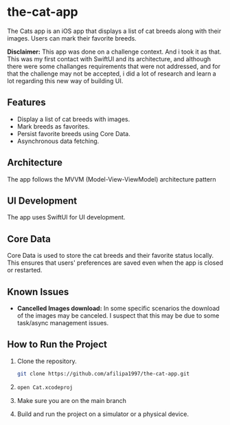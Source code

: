 # the-cat-app

The Cats app is an iOS app that displays a list of cat breeds along with their images. Users can mark their favorite breeds.

**Disclaimer:** This app was done on a challenge context. And i took it as that. This was my first contact with SwiftUI and its architecture, and although there were some challanges requirements that were not addressed, and for that the challenge may not be accepted, i did a lot of research and learn a lot regarding this new way of building UI. 

## Features
- Display a list of cat breeds with images.
- Mark breeds as favorites.
- Persist favorite breeds using Core Data.
- Asynchronous data fetching.

## Architecture
The app follows the MVVM (Model-View-ViewModel) architecture pattern

## UI Development
The app uses SwiftUI for UI development.

## Core Data
Core Data is used to store the cat breeds and their favorite status locally. This ensures that users' preferences are saved even when the app is closed or restarted.

## Known Issues
- **Cancelled Images download:** In some specific scenarios the download of the images may be canceled. I suspect that this may be due to some task/async management issues.

## How to Run the Project
1. Clone the repository.
   ```sh
   git clone https://github.com/afilipa1997/the-cat-app.git

2.
   ```sh
   open Cat.xcodeproj

3.
   Make sure you are on the main branch

4.
   Build and run the project on a simulator or a physical device.
